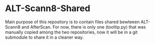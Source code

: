 # ALT-Scann8-Shared
Main purpose of this repository is to contain files shared bewteeen ALT-Scann8 and AfterScan.
For now, there is only one (tooltip.py) that was manually copied among the two repositories, now it will be in a git submodule to share it in a cleaner way.
